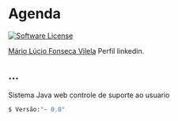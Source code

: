 # Agenda

[![Software License](https://img.shields.io/badge/license-MIT-brightgreen.svg?style=flat-square)](LICENSE.txt)

[Mário Lúcio Fonseca Vilela](https://www.linkedin.com/profile/view?id=109911136&trk=hp-identity-name) Perfil linkedin.

## ...

Sistema Java web controle de suporte ao usuario

``` bash
$ Versão:"~ 0.0"
```
